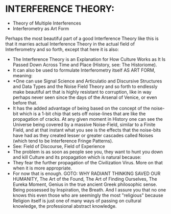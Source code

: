 INTERFERENCE THEORY:
===================
* Theory of Multiple Interferences
* Interferometry as Art Form

Perhaps the most beautiful part of a good Interference Theory like this is that it marries actual Interference Theory in the actual field of Interferometry and so forth, except that here it is also:
* The Interference Theory is an Explanation for How Culture Works as It Is Passed Down Across Time and Place (History, see: The Historiome).
* It can also be used to formulate Interferometry itself AS ART FORM, meaning:
* *One can use Signal Science and Articulatio and Discursive Structures and Data Types and the Noise Field Theory and so forth to endlessly make beautiful art that is highly resistant to corruption, like in way perhaps never seen since the days of the Arsenal of Venice, or even before that.
* It has the added advantage of being based on the concept of the noise-bit which is a 1-bit chip that sets off noise-lines that are like the propagation of cracks. At any given moment in History one can see the Universe being covered by a massive Noise-Field, similar to a Finite Field, and at that instant what you see is the effects that the noise-bits have had as they created lesser or greater cascades called Noises (which tend to be Interference Fringe Patterns).
* See: Field of Discourse, Field of Experience
* The problem is as soon as people see you, they want to hunt you down and kill Culture and its propagation which is natural because:
* They fear the further propagation of the Civilization Virus. More on that when it is more appropriate.
* For now that is enough. GOTO: WHY RADIANT THINKING SAVED OUR HUMANITY, The Art of the Found, The Art of Finding Ourselves, The Eureka Moment, Genius in the true ancient Greek philosophic sense. Being possessed by Inspiration, the Breath. And I assure you that no one knows this even those who are seemingly the most "religious" because Religion itself is just one of many ways of passing on cultural knowledge, the professional abstract knowledge.
